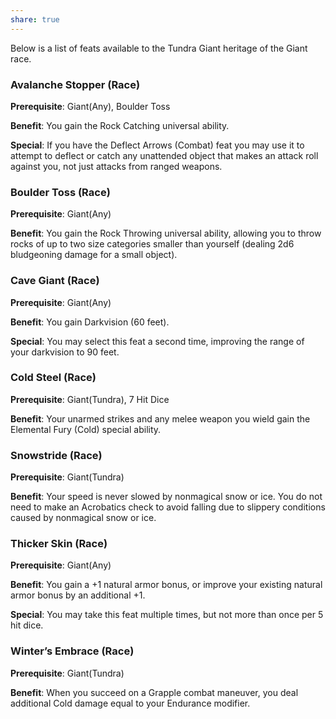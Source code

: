 ```yaml
---
share: true
---
```


Below is a list of feats available to the Tundra Giant heritage of the Giant race.

<h3><span><p>Avalanche Stopper (Race)</p></span></h3><p><span><p><b>Prerequisite</b>:    Giant(Any), Boulder Toss<br></p></span></p><p><span><p><b>Benefit</b>:    You gain the Rock Catching universal ability.<br></p></span></p><p><span><p><b>Special</b>:    If you have the Deflect Arrows (Combat) feat you may use it to attempt to deflect or catch any unattended object that makes an attack roll against you, not just attacks from ranged weapons.<br></p></span></p><h3><span><p>Boulder Toss (Race)</p></span></h3><p><span><p><b>Prerequisite</b>:    Giant(Any)<br></p></span></p><p><span><p><b>Benefit</b>:    You gain the Rock Throwing universal ability, allowing you to throw rocks of up to two size categories smaller than yourself (dealing 2d6 bludgeoning damage for a small object).<br></p></span></p><h3><span><p>Cave Giant (Race)</p></span></h3><p><span><p><b>Prerequisite</b>:    Giant(Any)<br></p></span></p><p><span><p><b>Benefit</b>:    You gain Darkvision (60 feet).<br></p></span></p><p><span><p><b>Special</b>:    You may select this feat a second time, improving the range of your darkvision to 90 feet.<br></p></span></p><h3><span><p>Cold Steel (Race)</p></span></h3><p><span><p><b>Prerequisite</b>:    Giant(Tundra), 7 Hit Dice<br></p></span></p><p><span><p><b>Benefit</b>:    Your unarmed strikes and any melee weapon you wield gain the Elemental Fury (Cold) special ability.<br></p></span></p><h3><span><p>Snowstride (Race)</p></span></h3><p><span><p><b>Prerequisite</b>:    Giant(Tundra)<br></p></span></p><p><span><p><b>Benefit</b>:    Your speed is never slowed by nonmagical snow or ice. You do not need to make an Acrobatics check to avoid falling due to slippery conditions caused by nonmagical snow or ice.<br></p></span></p><h3><span><p>Thicker Skin (Race)</p></span></h3><p><span><p><b>Prerequisite</b>:    Giant(Any)<br></p></span></p><p><span><p><b>Benefit</b>:    You gain a +1 natural armor bonus, or improve your existing natural armor bonus by an additional +1.<br></p></span></p><p><span><p><b>Special</b>:    You may take this feat multiple times, but not more than once per 5 hit dice.<br></p></span></p><h3><span><p>Winter’s Embrace (Race)</p></span></h3><p><span><p><b>Prerequisite</b>:    Giant(Tundra)<br></p></span></p><p><span><p><b>Benefit</b>:    When you succeed on a Grapple combat maneuver, you deal additional Cold damage equal to your Endurance modifier.<br></p></span></p>